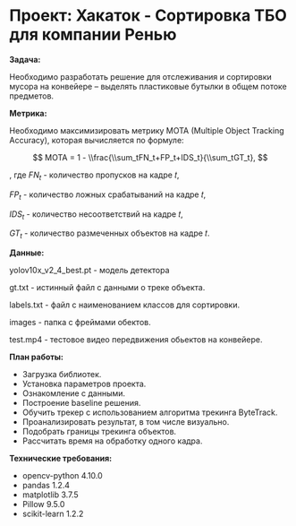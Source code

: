 # Проект: Хакаток - Сортировка ТБО для компании Ренью

__Задача:__

Необходимо разработать решение для отслеживания и сортировки мусора на конвейере – выделять пластиковые бутылки в общем потоке предметов.

__Метрика:__

Необходимо максимизировать метрику MOTA (Multiple Object Tracking Accuracy), которая вычисляется по формуле:

$$
MOTA = 1 - \\frac{\\sum_tFN_t+FP_t+IDS_t}{\\sum_tGT_t},
$$ 

, где 
   $FN_t$ - количество пропусков на кадре 𝑡, 

   $FP_t$ - количество ложных срабатываний на кадре 𝑡,
 
   $IDS_t$ - количество несоответствий на кадре 𝑡,
 
   $GT_t$ - количество размеченных объектов на кадре 𝑡.

__Данные:__

yolov10x_v2_4_best.pt - модель детектора

gt.txt - истинный файл с данными о треке объекта.

labels.txt - файл с наименованием классов для сортировки.

images - папка с фреймами обектов.

test.mp4 - тестовое видео передвижения обьектов на конвейере.

__План работы:__

* Загрузка библиотек.
* Установка параметров проекта.
* Ознакомление с данными.
* Построение baseline решения.
* Обучить трекер с использованием алгоритма трекинга ByteTrack.
* Проанализировать результат, в том числе визуально.
* Подобрать границы трекинга объектов.
* Рассчитать время на обработку одного кадра.

__Технические требования:__ 

* opencv-python 4.10.0
* pandas 1.2.4
* matplotlib 3.7.5
* Pillow 9.5.0
* scikit-learn 1.2.2

